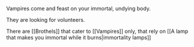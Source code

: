 Vampires come and feast on your immortal, undying body.

They are looking for volunteers.

There are [[Brothels]] that cater to [[Vampires]] only, that rely on [[A lamp that makes you immortal while it burns|immortality lamps]]